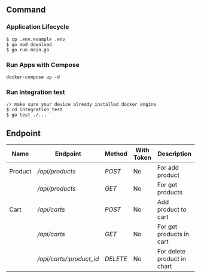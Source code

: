 ## Command <a name = "getting_started"></a>

### Application Lifecycle

```
$ cp .env.example .env
$ go mod download
$ go run main.go
```

### Run Apps with Compose

```
docker-compose up -d
```

### Run Integration test

```
// make sure your device already installed docker engine
$ cd integration_test
$ go test ./...
```

## Endpoint <a name = "tests"></a>

| Name    | Endpoint                 | Method   | With Token | Description                 |
| ------- | ------------------------ | -------- | ---------- | --------------------------- |
| Product | _/api/products_          | _POST_   | No         | For add product             |
|         | _/api/products_          | _GET_    | No         | For get products            |
| Cart    | _/api/carts_             | _POST_   | No         | Add product to cart         |
|         | _/api/carts_             | _GET_    | No         | For get products in cart    |
|         | _/api/carts/:product_id_ | _DELETE_ | No         | For delete product in chart |
